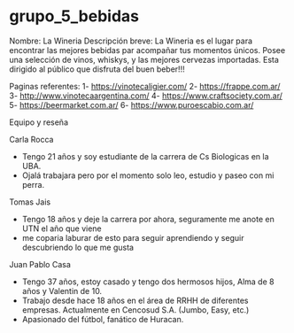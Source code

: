 # grupo_5_bebidas

Nombre: La Wineria
Descripción breve: La Wineria es el lugar para encontrar las mejores bebidas par acompañar tus momentos únicos. Posee una selección de vinos, whiskys, y las mejores cervezas importadas. Esta dirigido al público que disfruta del buen beber!!!


Paginas referentes:
1- https://vinotecaligier.com/
2- https://frappe.com.ar/
3- http://www.vinotecaargentina.com/
4- https://www.craftsociety.com.ar/
5- https://beermarket.com.ar/
6- https://www.puroescabio.com.ar/


Equipo y reseña

Carla Rocca
- Tengo 21 años y soy estudiante de la carrera de Cs Biologicas en la UBA.
- Ojalá trabajara pero por el momento solo leo, estudio y paseo con mi perra.


 Tomas Jais
- Tengo 18 años y deje la carrera por ahora, seguramente me anote en UTN el año que viene
- me coparia laburar de esto para seguir aprendiendo y seguir descubriendo lo que me gusta

Juan Pablo Casa
- Tengo 37 años, estoy casado y tengo dos hermosos hijos, Alma de 8 años y Valentin de 10.
- Trabajo desde hace 18 años en el área de RRHH de diferentes empresas. Actualmente en Cencosud S.A. (Jumbo, Easy, etc.)
- Apasionado del fútbol, fanático de Huracan.
